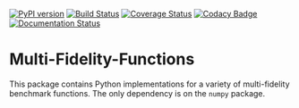 [![PyPI version](https://badge.fury.io/py/mf2.svg)](https://badge.fury.io/py/mf2)
[![Build Status](https://travis-ci.org/sjvrijn/multi-fidelity-functions.svg?branch=master)](https://travis-ci.org/sjvrijn/multi-fidelity-functions)
[![Coverage Status](https://coveralls.io/repos/github/sjvrijn/multi-fidelity-functions/badge.svg?branch=master)](https://coveralls.io/github/sjvrijn/multi-fidelity-functions?branch=master)
[![Codacy Badge](https://api.codacy.com/project/badge/Grade/54144e7d406b4558a14996b06a89adf8)](https://www.codacy.com/manual/sjvrijn/multi-fidelity-functions?utm_source=github.com&amp;utm_medium=referral&amp;utm_content=sjvrijn/multi-fidelity-functions&amp;utm_campaign=Badge_Grade)
[![Documentation Status](https://readthedocs.org/projects/multi-fidelity-functions/badge/?version=latest)](https://multi-fidelity-functions.readthedocs.io/en/latest/?badge=latest)

# Multi-Fidelity-Functions

This package contains Python implementations for a variety of multi-fidelity benchmark functions. The only dependency is on the `numpy` package.

